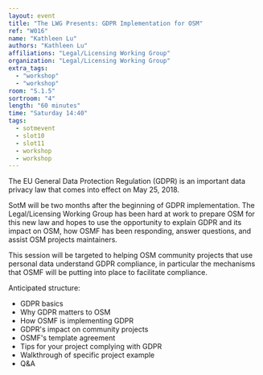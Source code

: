 ```yaml
---
layout: event
title: "The LWG Presents: GDPR Implementation for OSM"
ref: "W016"
name: "Kathleen Lu"
authors: "Kathleen Lu"
affiliations: "Legal/Licensing Working Group"
organization: "Legal/Licensing Working Group"
extra_tags:
  - "workshop"
  - "workshop"
room: "S.1.5"
sortroom: "4"
length: "60 minutes"
time: "Saturday 14:40"
tags:
  - sotmevent
  - slot10
  - slot11
  - workshop
  - workshop
---
```

The EU General Data Protection Regulation (GDPR) is an important data privacy law that comes into effect on May 25, 2018. 

SotM will be two months after the beginning of GDPR implementation. The Legal/Licensing Working Group has been hard at work to prepare OSM for this new law and hopes to use the opportunity to explain GDPR and its impact on OSM, how OSMF has been responding, answer questions, and assist OSM projects maintainers. 

This session will be targeted to helping OSM community projects that use personal data understand GDPR compliance, in particular the mechanisms that OSMF will be putting into place to facilitate compliance. 

Anticipated structure:
 - GDPR basics
 - Why GDPR matters to OSM
 - How OSMF is implementing GDPR
 - GDPR&#39;s impact on community projects
 - OSMF&#39;s template agreement
 - Tips for your project complying with GDPR
 - Walkthrough of specific project example
 - Q&amp;A
